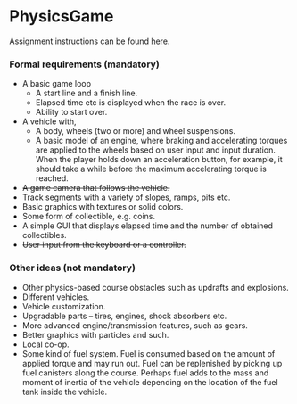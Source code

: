 # PhysicsGame
Assignment instructions can be found [here](https://docs.google.com/document/d/1jOwFIoMWOlC6ZZVOkwBXJjo1Eod8LKHg5jSGTQEA3QU).

### Formal requirements (mandatory)
- A basic game loop
    - A start line and a finish line.
    - Elapsed time etc is displayed when the race is over.
    - Ability to start over.
- A vehicle with,
    - A body, wheels (two or more) and wheel suspensions.
    - A basic model of an engine, where braking and accelerating torques are applied to the wheels based on user input and input duration. When the player holds down an acceleration button, for example, it should take a while before the maximum accelerating torque is reached.
- ~~A game camera that follows the vehicle.~~
- Track segments with a variety of slopes, ramps, pits etc.
- Basic graphics with textures or solid colors.
- Some form of collectible, e.g. coins.
- A simple GUI that displays elapsed time and the number of obtained collectibles.
- ~~User input from the keyboard or a controller.~~

### Other ideas (not mandatory)
- Other physics-based course obstacles such as updrafts and explosions.
- Different vehicles.
- Vehicle customization.
- Upgradable parts – tires, engines, shock absorbers etc.
- More advanced engine/transmission features, such as gears.
- Better graphics with particles and such.
- Local co-op.
- Some kind of fuel system. Fuel is consumed based on the amount of applied torque and may run out. Fuel can be replenished by picking up fuel canisters along the course. Perhaps fuel adds to the mass and moment of inertia of the vehicle depending on the location of the fuel tank inside the vehicle.
